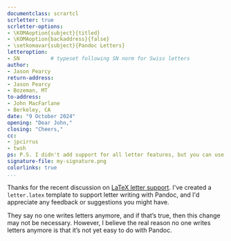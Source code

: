 ```yaml
---
documentclass: scrartcl
scrletter: true
scrletter-options:
- \KOMAoption{subject}{titled}
- \KOMAoption{backaddress}{false}
- \setkomavar{subject}{Pandoc Letters}
letteroption:
- SN          # typeset following SN norm for Swiss letters
author:
- Jason Pearcy
return-address: 
- Jason Pearcy
- Bozeman, MT
to-address:
- John MacFarlane
- Berkeley, CA
date: "9 October 2024"
opening: "Dear John,"
closing: "Cheers,"
cc:
- jpcirrus
- twsh
ps: P.S. I didn't add support for all letter features, but you can use `header-includes` for obscure ones.
signature-file: my-signature.png
colorlinks: true
...
```


Thanks for the recent discussion on [LaTeX letter support](https://github.com/jgm/pandoc/discussions/10203).
I've created a `letter.latex` template to support letter writing with Pandoc, and I'd appreciate any feedback
or suggestions you might have.

They say no one writes letters anymore, and if that’s true, then this change may not be necessary.
However, I believe the real reason no one writes letters anymore is that it’s not yet easy to do with Pandoc.
